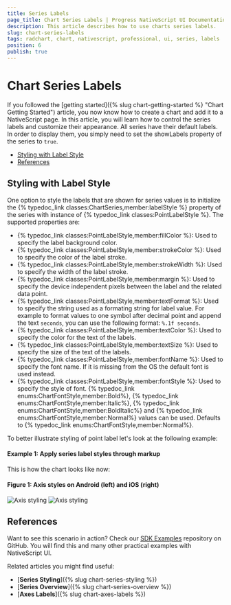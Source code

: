 ```yaml
---
title: Series Labels
page_title: Chart Series Labels | Progress NativeScript UI Documentation
description: This article describes how to use charts series labels.
slug: chart-series-labels
tags: radchart, chart, nativescript, professional, ui, series, labels
position: 6
publish: true
---
```


# Chart Series Labels

If you followed the [getting started]({% slug chart-getting-started %} "Chart Getting Started") article, you now know how to create a chart and add it to a NativeScript page. In this article, you will learn how to control the series labels and customize their appearance. All series have their default labels. In order to display them, you simply need to set the showLabels property of the series to `true`.

* [Styling with Label Style](#styling-with-label-style)
* [References](#references)

## Styling with Label Style

One option to style the labels that are shown for series values is to initialize the {% typedoc_link classes:ChartSeries,member:labelStyle %} property of the series with instance of {% typedoc_link classes:PointLabelStyle %}. The supported properties are: 
- {% typedoc_link classes:PointLabelStyle,member:fillColor %}: Used to specify the label background color.
- {% typedoc_link classes:PointLabelStyle,member:strokeColor %}: Used to specify the color of the label stroke.
- {% typedoc_link classes:PointLabelStyle,member:strokeWidth %}: Used to specify the width of the label stroke.
- {% typedoc_link classes:PointLabelStyle,member:margin %}: Used to specify the device independent pixels between the label and the related data point.
- {% typedoc_link classes:PointLabelStyle,member:textFormat %}: Used to specify the string used as a formating string for label value. For example to format values to one symbol after decimal point and append the text `seconds`, you can use the following format: `%.1f seconds`.
- {% typedoc_link classes:PointLabelStyle,member:textColor %}: Used to specify the color for the text of the labels.
- {% typedoc_link classes:PointLabelStyle,member:textSize %}: Used to specify the size of the text of the labels.
- {% typedoc_link classes:PointLabelStyle,member:fontName %}: Used to specify the font name. If it is missing from the OS the default font is used instead.
- {% typedoc_link classes:PointLabelStyle,member:fontStyle %}: Used to specify the style of font. {% typedoc_link enums:ChartFontStyle,member:Bold%}, {% typedoc_link enums:ChartFontStyle,member:Italic%}, {% typedoc_link enums:ChartFontStyle,member:BoldItalic%} and {% typedoc_link enums:ChartFontStyle,member:Normal%} values can be used. Defaults to {% typedoc_link enums:ChartFontStyle,member:Normal%}.

To better illustrate styling of point label let's look at the following example:

#### Example 1: Apply series label styles through markup

<snippet id='labels-styling'/>

This is how the chart looks like now:

#### Figure 1: Axis styles on Android (left) and iOS (right)

![Axis styling](../../../img/ns_ui//labels_styling_android.png "Labels Styling on Android") ![Axis styling](../../../img/ns_ui//labels_styling_ios.png "Labels Styling on iOS")

## References

Want to see this scenario in action?
Check our [SDK Examples](https://github.com/NativeScript/nativescript-ui-samples) repository on GitHub. You will find this and many other practical examples with NativeScript UI.

Related articles you might find useful:

* [**Series Styling**]({% slug chart-series-styling %})
* [**Series Overview**]({% slug chart-series-overview %})
* [**Axes Labels**]({% slug chart-axes-labels %})
